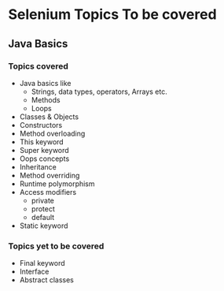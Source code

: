 # Selenium Topics To be covered

## Java Basics

### Topics covered
* Java basics like 
    * Strings, data types, operators, Arrays etc.
    * Methods
    * Loops
* Classes & Objects
* Constructors
* Method overloading
* This keyword
* Super keyword 
* Oops concepts
* Inheritance
* Method overriding
* Runtime polymorphism
* Access modifiers
    - private
    - protect
    - default
* Static keyword

### Topics yet to be covered
* Final keyword
* Interface
* Abstract classes

####
